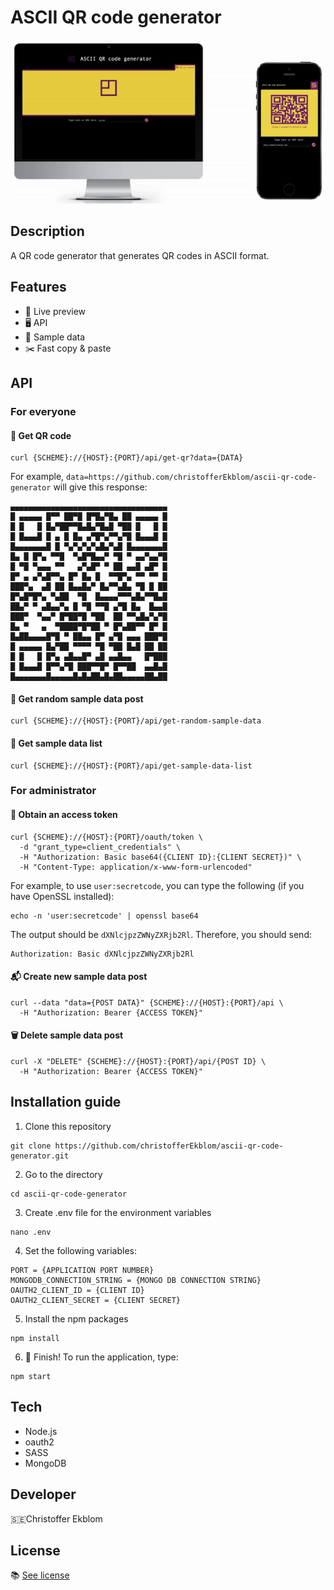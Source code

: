 # ASCII QR code generator

![Application demo](https://raw.githubusercontent.com/christofferEkblom/ascii-qr-code-generator/master/demo.gif)

## Description
A QR code generator that generates QR codes in ASCII format.

## Features
* 🎤 Live preview
* 🖥 API
* 💾 Sample data
* ✂️ Fast copy & paste

## API
### For everyone
#### 💬 Get QR code
```
curl {SCHEME}://{HOST}:{PORT}/api/get-qr?data={DATA}
```

For example, ```data=https://github.com/christofferEkblom/ascii-qr-code-generator``` will give this response:

```
▄▄▄▄▄▄▄▄▄▄▄▄▄▄▄▄▄▄▄▄▄▄▄▄▄▄▄▄▄▄▄▄▄▄▄
█ ▄▄▄▄▄ █▀▀ ██▀█ █▀█▄▀█▄ ██ ▄▄▄▄▄ █
█ █   █ █▄▀██▀▀█▄█▄▀█▄█ ▀██ █   █ █
█ █▄▄▄█ █ ▄ █ █▄ ▄▀█▀▄▀▀▄▀█ █▄▄▄█ █
█▄▄▄▄▄▄▄█ █ ▀▄▀▄▀▄▀▄█▄▀▄█ █▄▄▄▄▄▄▄█
█▄ █ █▀▄ ▀▀█  ▀▄█▀█▄▄▀ ▀█ ▀ ▄▄▀▄▄▀█
█ ▀█ ▀▄▄▄ ▀▀   ▄▀▄█▀ ▀ ██ ▄▄█ ▄█▀ █
█▀ ▄ ▄▀▄█▀▀▄ █▀ █▄ █  ▀▀█▀▄ ▀▀ ▀▀ █
███▀▄  ▄█ ██ █▄▄█▄▀ █▄▀▀▄█▄ ▀█ █ ██
█▀▄█▀█▀▄ ▀▄██  ▀█  █▄▄▄▄▀▀▀▄█▄▀▀█▄█
██▄▀ ▀ ▄█▄▄▀▄ █ ▀█ ▀▀█ ▄▀█ █▄  █▄▄█
███▀  ▀▄▄▀ █▀██▀█ ▀██  ██ ▀▀▄█▄▀▄▀█
█▄ ▀   ▄  ▀████▀█▀██ ▀ █▀▄██▀▀ █▀ █
█▄██▄▄▄▄█▀█ ▀ ██▄▄ █▀ ▄▀█ ▄▄▄ ███▀█
█ ▄▄▄▄▄ █▄▀██ ▀▀▀▀ ▀█ ▀██ █▄█ ██ ██
█ █   █ █▀▄ ▄█▄▄█▀ ▄█ ▄▄█▄▄   █▀███
█ █▄▄▄█ █▀▀▄▀█ ███▀▀█▀ █▀▀██  ▄▄█▄█
█▄▄▄▄▄▄▄█▄▄▄▄▄█▄█▄██▄█▄██▄▄▄▄▄██▄██
```

#### 🎲 Get random sample data post
```
curl {SCHEME}://{HOST}:{PORT}/api/get-random-sample-data
```

#### 👐 Get sample data list
```
curl {SCHEME}://{HOST}:{PORT}/api/get-sample-data-list
```

### For administrator
#### 🔐 Obtain an access token
```
curl {SCHEME}://{HOST}:{PORT}/oauth/token \
  -d "grant_type=client_credentials" \
  -H "Authorization: Basic base64({CLIENT ID}:{CLIENT SECRET})" \
  -H "Content-Type: application/x-www-form-urlencoded"
```

For example, to use ```user:secretcode```, you can type the following (if you have OpenSSL installed):

```
echo -n 'user:secretcode' | openssl base64
```

The output should be ```dXNlcjpzZWNyZXRjb2Rl```.
Therefore, you should send:

```
Authorization: Basic dXNlcjpzZWNyZXRjb2Rl
```

#### 📬 Create new sample data post
```
curl --data "data={POST DATA}" {SCHEME}://{HOST}:{PORT}/api \
  -H "Authorization: Bearer {ACCESS TOKEN}"
```

#### 🗑 Delete sample data post
```
curl -X "DELETE" {SCHEME}://{HOST}:{PORT}/api/{POST ID} \
  -H "Authorization: Bearer {ACCESS TOKEN}"
```

## Installation guide
1. Clone this repository
```
git clone https://github.com/christofferEkblom/ascii-qr-code-generator.git
```

2. Go to the directory
```
cd ascii-qr-code-generator
```

3. Create .env file for the environment variables
```
nano .env
```

4. Set the following variables:
```
PORT = {APPLICATION PORT NUMBER}
MONGODB_CONNECTION_STRING = {MONGO DB CONNECTION STRING}
OAUTH2_CLIENT_ID = {CLIENT ID}
OAUTH2_CLIENT_SECRET = {CLIENT SECRET}
```

5. Install the npm packages
```
npm install
```

6. 🏁 Finish! To run the application, type:
```
npm start
```

## Tech
* Node.js
* oauth2
* SASS
* MongoDB

## Developer
🇸🇪Christoffer Ekblom

## License
📚 [See license](LICENSE)
